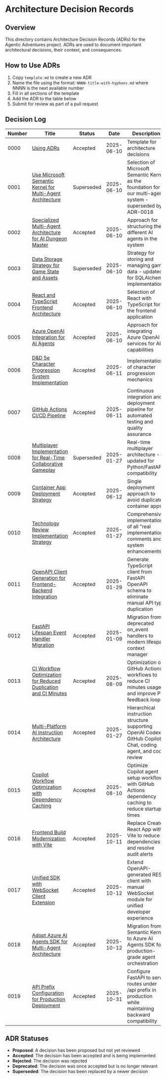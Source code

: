 # Architecture Decision Records

## Overview

This directory contains Architecture Decision Records (ADRs) for the Agentic Adventures project. ADRs are used to document important architectural decisions, their context, and consequences.

## How to Use ADRs

1. Copy `template.md` to create a new ADR
2. Name the file using the format: `NNNN-title-with-hyphens.md` where NNNN is the next available number
3. Fill in all sections of the template
4. Add the ADR to the table below
5. Submit for review as part of a pull request

## Decision Log

| Number | Title | Status | Date | Description |
|--------|-------|--------|------|-------------|
| 0000 | [Using ADRs](template.md) | Accepted | 2025-06-10 | Template for architecture decisions |
| 0001 | [Use Microsoft Semantic Kernel for Multi-Agent Architecture](0001-semantic-kernel-multi-agent-framework.md) | Superseded | 2025-06-10 | Selection of Microsoft Semantic Kernel as the foundation for our multi-agent system - superseded by ADR-0018 |
| 0002 | [Specialized Multi-Agent Architecture for AI Dungeon Master](0002-specialized-multi-agent-architecture.md) | Accepted | 2025-06-10 | Approach for structuring the different AI agents in the system |
| 0003 | [Data Storage Strategy for Game State and Assets](0003-data-storage-strategy.md) | Superseded | 2025-06-10 | Strategy for storing and managing game data - updated for SQLAlchemy implementation |
| 0004 | [React and TypeScript Frontend Architecture](0004-react-typescript-frontend.md) | Accepted | 2025-06-10 | Selection of React with TypeScript for the frontend application |
| 0005 | [Azure OpenAI Integration for AI Agents](0005-azure-openai-integration.md) | Accepted | 2025-06-10 | Approach for integrating Azure OpenAI services for AI capabilities |
| 0006 | [D&D 5e Character Progression System Implementation](0006-dnd-5e-character-progression-system.md) | Accepted | 2025-06-11 | Implementation of character progression mechanics |
| 0007 | [GitHub Actions CI/CD Pipeline](0007-github-actions-cicd-pipeline.md) | Accepted | 2025-06-11 | Continuous integration and deployment pipeline for automated testing and quality assurance |
| 0008 | [Multiplayer Implementation for Real-Time Collaborative Gameplay](0008-multiplayer-implementation.md) | Superseded | 2025-01-27 | Real-time multiplayer architecture - updated for Python/FastAPI compatibility |
| 0009 | [Container App Deployment Strategy](0009-container-app-deployment-strategy.md) | Accepted | 2025-06-12 | Single deployment approach to avoid duplicate container apps |
| 0010 | [Technology Review Implementation Strategy](0010-technology-review-implementation.md) | Accepted | 2025-01-27 | Comprehensive implementation of all "real implementation" comments and system enhancements |
| 0011 | [OpenAPI Client Generation for Frontend-Backend Integration](0011-openapi-client-generation.md) | Accepted | 2025-01-29 | Generate TypeScript client from FastAPI OpenAPI schema to eliminate manual API type duplication |
| 0012 | [FastAPI Lifespan Event Handler Migration](0012-fastapi-lifespan-migration.md) | Accepted | 2025-01-09 | Migration from deprecated on_event handlers to modern lifespan context manager |
| 0013 | [CI Workflow Optimization for Reduced Duplication and CI Minutes](0013-ci-workflow-optimization.md) | Accepted | 2025-08-09 | Optimization of GitHub Actions workflows to reduce CI minutes usage and improve PR feedback loops |
| 0014 | [Multi-Platform AI Instruction Architecture](0014-multi-platform-ai-instruction-architecture.md) | Accepted | 2025-01-27 | Hierarchical instruction structure supporting OpenAI Codex, GitHub Copilot Chat, coding agent, and code review |
| 0015 | [Copilot Workflow Optimization with Dependency Caching](0015-copilot-workflow-optimization-with-dependency-caching.md) | Accepted | 2025-08-10 | Optimize Copilot agent setup workflow with GitHub Actions dependency caching to reduce startup times |
| 0016 | [Frontend Build Modernization with Vite](0016-frontend-build-modernization.md) | Accepted | 2025-10-11 | Replace Create React App with Vite to reduce dependencies and resolve audit alerts |
| 0017 | [Unified SDK with WebSocket Client Extension](0017-unified-sdk-websocket-extension.md) | Accepted | 2025-10-12 | Extend OpenAPI-generated REST client with manual WebSocket module for unified developer experience |
| 0018 | [Adopt Azure AI Agents SDK for Multi-Agent Architecture](0018-azure-ai-agents-sdk-adoption.md) | Accepted | 2025-10-12 | Migration from Semantic Kernel to Azure AI Agents SDK for production-grade agent orchestration |
| 0019 | [API Prefix Configuration for Production Deployment](0019-api-prefix-configuration.md) | Accepted | 2025-10-31 | Configure FastAPI to serve routes under /api prefix in production while maintaining backward compatibility |

## ADR Statuses

- **Proposed**: A decision has been proposed but not yet reviewed
- **Accepted**: The decision has been accepted and is being implemented
- **Rejected**: The decision was rejected
- **Deprecated**: The decision was once accepted but is no longer relevant
- **Superseded**: The decision has been replaced by a newer decision